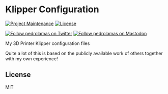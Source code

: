 # Klipper Configuration

[![Project Maintenance](https://img.shields.io/maintenance/yes/2023.svg)](https://github.com/pedrolamas/klipper-config 'GitHub Repository')
[![License](https://img.shields.io/github/license/pedrolamas/klipper-config.svg)](https://github.com/pedrolamas/klipper-config/blob/master/LICENSE 'License')

[![Follow pedrolamas on Twitter](https://img.shields.io/twitter/follow/pedrolamas?label=Follow%20@pedrolamas%20on%20Twitter&style=social)](https://twitter.com/pedrolamas)
[![Follow pedrolamas on Mastodon](https://img.shields.io/mastodon/follow/109365776481898704?label=Follow%20@pedrolamas%20on%20Mastodon&domain=https%3A%2F%2Fhachyderm.io&style=social)](https://hachyderm.io/@pedrolamas)

My 3D Printer Klipper configuration files

Quite a lot of this is based on the publicly available work of others together with my own experience!

## License

MIT
